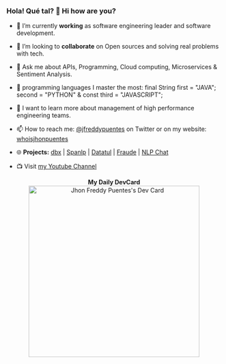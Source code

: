 ### Hola! Qué tal? 👋 Hi how are you?

<!--
**jfreddypuentes/jfreddypuentes** is a ✨ _special_ ✨ repository because its `README.md` (this file) appears on your GitHub profile.

Here are some ideas to get you started:

- 🔭 I’m currently working on ...
- 🌱 I’m currently learning ...
- 👯 I’m looking to collaborate on ...
- 🤔 I’m looking for help with ...
- 💬 Ask me about ...
- 📫 How to reach me: ...
- 😄 Pronouns: ...
- ⚡ Fun fact: ...
-->

- 🔭 I’m currently **working** as software engineering leader and software development.
- 👯 I’m looking to **collaborate** on Open sources and solving real problems with tech.
- 💬 Ask me about APIs, Programming, Cloud computing, Microservices & Sentiment Analysis.
- 💬 programming languages I master the most: final String first = "JAVA";  second = "PYTHON" & const third = "JAVASCRIPT";
- 🤔 I want to learn more about management of high performance engineering teams. 
- 📫 How to reach me: [@jfreddypuentes](https://twitter.com/jfreddypuentes) on Twitter or on my website: [whoisjhonpuentes](https://whoisjhonpuentes.web.app/)

- 🌐  **Projects:** [dbx](https://github.com/jfreddypuentes/dbx) | [Spanlp](https://pypi.org/project/spanlp/) | [Datatul](http://www.datatul.com) | [Fraude](http://fraude-720ad.firebaseapp.com) | [NLP Chat](https://nlpchat.web.app/)

- 📺 Visit [my Youtube Channel](https://www.youtube.com/channel/UCeQ2LduKNIZ7k3ndXvffuDw)
<center>
  <strong>My Daily DevCard</strong></br>
  <a href="https://app.daily.dev/jfreddypuentes">
    <img src="https://api.daily.dev/devcards/2c948225c0e54911b987aa24cd527ac7.png?r=o08" width="400" alt="Jhon Freddy Puentes's Dev Card"/>
  </a>
</center>
